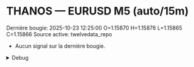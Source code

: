 # THANOS — EURUSD M5 (auto/15m)
Dernière bougie: 2025-10-23 12:25:00  O=1.15870  H=1.15876  L=1.15865  C=1.15866
Source active: twelvedata_repo

- Aucun signal sur la dernière bougie.

<details><summary>Debug</summary>

- TD_API_KEY manquant.

</details>